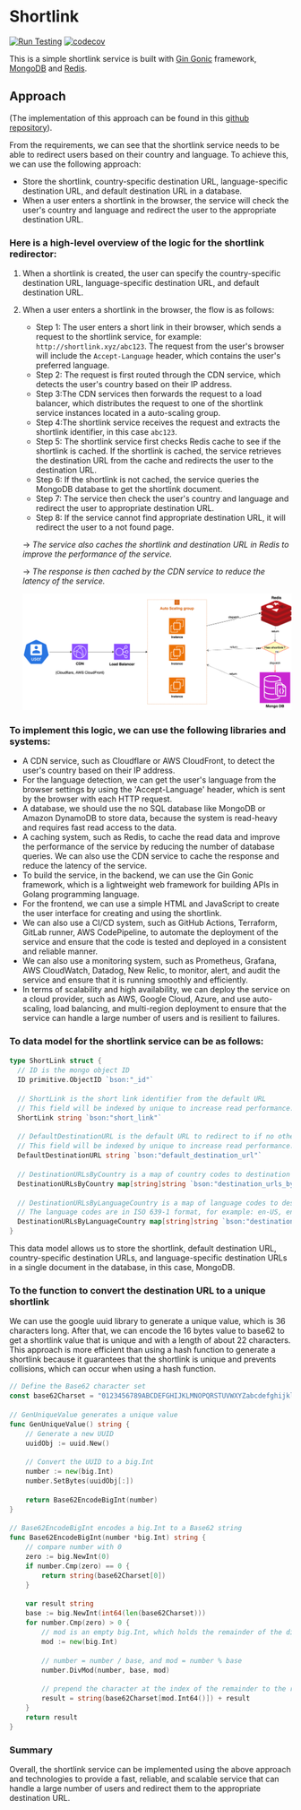 # Shortlink
[![Run Testing](https://github.com/bos-hieu/shortlink/actions/workflows/testing.yml/badge.svg?branch=main)](https://github.com/bos-hieu/shortlink/actions/workflows/testing.yml)
[![codecov](https://codecov.io/gh/bos-hieu/shortlink/graph/badge.svg?token=35GCB5AHGF)](https://codecov.io/gh/bos-hieu/shortlink)

This is a simple shortlink service is built with [Gin Gonic](https://github.com/gin-gonic/gin) framework, [MongoDB](https://www.mongodb.com/docs/drivers/go/current/quick-start/) and [Redis](https://github.com/redis/go-redis).

## Approach
(The implementation of this approach can be found in this [github repository](github.com/bos-hieu/shortlink)).

From the requirements, we can see that the shortlink service needs to be able to redirect users based on their country and language. To achieve this, we can use the following approach:
- Store the shortlink, country-specific destination URL, language-specific destination URL, and default destination URL in a database.
- When a user enters a shortlink in the browser, the service will check the user's country and language and redirect the user to the appropriate destination URL.

### Here is a high-level overview of the logic for the shortlink redirector:
1. When a shortlink is created, the user can specify the country-specific destination URL, language-specific destination URL, and default destination URL.
2. When a user enters a shortlink in the browser, the flow is as follows:
   - Step 1: The user enters a short link in their browser, which sends a request to the shortlink service, for example: `http://shortlink.xyz/abc123`. The request from the user's browser will include the `Accept-Language` header, which contains the user's preferred language.
   - Step 2: The request is first routed through the CDN service, which detects the user's country based on their IP address.
   - Step 3:The CDN services then forwards the request to a load balancer, which distributes the request to one of the shortlink service instances located in a auto-scaling group.
   - Step 4:The shortlink service receives the request and extracts the shortlink identifier, in this case `abc123`.
   - Step 5: The shortlink service first checks Redis cache to see if the shortlink is cached. If the shortlink is cached, the service retrieves the destination URL from the cache and redirects the user to the destination URL.
   - Step 6: If the shortlink is not cached, the service queries the MongoDB database to get the shortlink document.
   - Step 7: The service then check the user's country and language and redirect the user to appropriate destination URL. 
   - Step 8: If the service cannot find appropriate destination URL, it will redirect the user to a not found page.
   
   -> <i>The service also caches the shortlink and destination URL in Redis to improve the performance of the service.</i> 

   -> <i>The response is then cached by the CDN service to reduce the latency of the service.</i>

   ![shortlink high-level architect](assets/images/shortlink.png)


### To implement this logic, we can use the following libraries and systems:
- A CDN service, such as Cloudflare or AWS CloudFront, to detect the user's country based on their IP address.
- For the language detection, we can get the user's language from the browser settings by using the 'Accept-Language' header, which is sent by the browser with each HTTP request.
- A database, we should use the no SQL database like MongoDB or Amazon DynamoDB to store data, because the system is read-heavy and requires fast read access to the data.
- A caching system, such as Redis, to cache the read data and improve the performance of the service by reducing the number of database queries. We can also use the CDN service to cache the response and reduce the latency of the service.
- To build the service, in the backend, we can use the Gin Gonic framework, which is a lightweight web framework for building APIs in Golang programming language.
- For the frontend, we can use a simple HTML and JavaScript to create the user interface for creating and using the shortlink.
- We can also use a CI/CD system, such as GitHub Actions, Terraform, GitLab runner, AWS CodePipeline, to automate the deployment of the service and ensure that the code is tested and deployed in a consistent and reliable manner.
- We can also use a monitoring system, such as Prometheus, Grafana, AWS CloudWatch, Datadog, New Relic, to monitor, alert, and audit the service and ensure that it is running smoothly and efficiently.
- In terms of scalability and high availability, we can deploy the service on a cloud provider, such as AWS, Google Cloud, Azure, and use auto-scaling, load balancing, and multi-region deployment to ensure that the service can handle a large number of users and is resilient to failures.

### To data model for the shortlink service can be as follows:
```go
type ShortLink struct {
  // ID is the mongo object ID
  ID primitive.ObjectID `bson:"_id"`

  // ShortLink is the short link identifier from the default URL
  // This field will be indexed by unique to increase read performance.
  ShortLink string `bson:"short_link"`

  // DefaultDestinationURL is the default URL to redirect to if no other rules are matched
  // This field will be indexed by unique to increase read performance.
  DefaultDestinationURL string `bson:"default_destination_url"`

  // DestinationURLsByCountry is a map of country codes to destination URLs
  DestinationURLsByCountry map[string]string `bson:"destination_urls_by_country"`

  // DestinationURLsByLanguageCountry is a map of language codes to destination URLs
  // The language codes are in ISO 639-1 format, for example: en-US, en-GB, fr-FR, etc.
  DestinationURLsByLanguageCountry map[string]string `bson:"destination_urls_by_language_country"`
}
```
This data model allows us to store the shortlink, default destination URL, country-specific destination URLs, and language-specific destination URLs in a single document in the database, in this case, MongoDB.

### To the function to convert the destination URL to a unique shortlink
We can use the google uuid library to generate a unique value, which is 36 characters long. 
After that, we can encode the 16 bytes value to base62 to get a shortlink value that is unique and with a length of about 22 characters.
This approach is more efficient than using a hash function to generate a shortlink because it guarantees that the shortlink is unique and prevents collisions, which can occur when using a hash function.
```go
// Define the Base62 character set
const base62Charset = "0123456789ABCDEFGHIJKLMNOPQRSTUVWXYZabcdefghijklmnopqrstuvwxyz"

// GenUniqueValue generates a unique value
func GenUniqueValue() string {
	// Generate a new UUID
	uuidObj := uuid.New()

	// Convert the UUID to a big.Int
	number := new(big.Int)
	number.SetBytes(uuidObj[:])

	return Base62EncodeBigInt(number)
}

// Base62EncodeBigInt encodes a big.Int to a Base62 string
func Base62EncodeBigInt(number *big.Int) string {
	// compare number with 0
	zero := big.NewInt(0)
	if number.Cmp(zero) == 0 {
		return string(base62Charset[0])
	}

	var result string
	base := big.NewInt(int64(len(base62Charset)))
	for number.Cmp(zero) > 0 {
		// mod is an empty big.Int, which holds the remainder of the division operation (number % base)
		mod := new(big.Int)

		// number = number / base, and mod = number % base
		number.DivMod(number, base, mod)

		// prepend the character at the index of the remainder to the result
		result = string(base62Charset[mod.Int64()]) + result
	}
	return result
}
```

### Summary
Overall, the shortlink service can be implemented using the above approach and technologies to provide a fast, reliable, and scalable service that can handle a large number of users and redirect them to the appropriate destination URL.